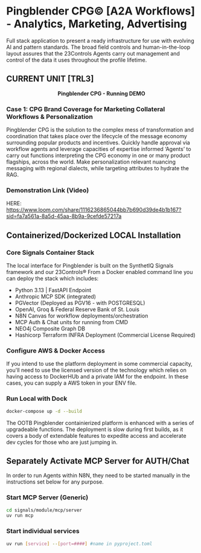 # Pingblender CPG&copy; [A2A Workflows] - Analytics, Marketing, Advertising
Full stack application to present a ready infrastructure for use with evolving AI and pattern standards. The broad field controls and human-in-the-loop layout assures that the 23Controls Agents carry out management and control of the data it uses throughout the profile lifetime. 

## CURRENT UNIT [TRL3]
<div align="center">
<strong>Pingblender CPG - Running DEMO</strong>
</div>

### Case 1: CPG Brand Coverage for Marketing Collateral Workflows &amp; Personalization
Pingblender CPG is the solution to the complex mess of transformation and coordination that takes place over the lifecycle of the message economy surrounding popular products and incentives. Quickly handle approval via workflow agents and leverage capacities of expertise informed ‘Agents’ to carry out functions interpreting the CPG economy in one or many product flagships, across the world. Make personalization relevant nuancing messaging with regional dialects, while targeting attributes to hydrate the RAG.


### Demonstration Link (Video)
HERE:  https://www.loom.com/share/1116236865044bb7b690d39de4b1b167?sid=fa7a561a-8a5d-45aa-8b9a-9cefde57217a


## Containerized/Dockerized LOCAL Installation

### Core Signals Container Stack 
The local interface for Pingblender is built on the SynthetIQ Signals framework and our 23Controls&reg;
From a Docker enabled command line you can deploy the stack which includes:
- Python 3.13 | FastAPI Endpoint 
- Anthropic MCP SDK (integrated)
- PGVector (Deployed as PGV16 - with POSTGRESQL)
- OpenAI, Groq &amp; Federal Reserve Bank of St. Louis
- N8N Canvas for workflow deployments/orchestration
- MCP Auth &amp; Chat units for running from CMD
- NEO4j Composite Graph DB 
- Hashicorp Terraform INFRA Deployment (Commercial License Required)

### Configure AWS & Docker Access
If you intend to use the platform deployment in some commercial capacity, you'll need to use the licensed version of the technology which relies on having access to DockerHUb and a private IAM for the endpoint. In these cases, you can supply a AWS token in your ENV file. 

### Run Local with Dock
```bash
docker-compose up -d --build 
```

The OOTB Pingblender containierized platform is enhanced with a series of upgradeable functions. The deployment is slow during first builds, as it covers a body of extendable features to expedite access and accelerate dev cycles for those who are just jumping in. 

## Separately Activate MCP Server for AUTH/Chat
In order to run Agents within N8N, they need to be started manually in the instructions set below for any purpose. 

### Start MCP Server (Generic)
```bash
cd signals/module/mcp/server
uv run mcp
```

### Start individual services
```bash
uv run [service] --[port=####] #name in pyproject.toml
```


